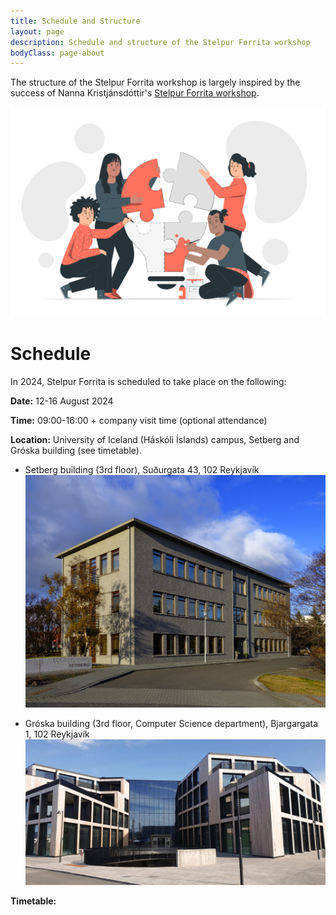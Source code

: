 ```yaml
---
title: Schedule and Structure
layout: page
description: Schedule and structure of the Stelpur Forrita workshop
bodyClass: page-about
---
```


The structure of the Stelpur Forrita workshop is largely inspired by the success of Nanna Kristjánsdóttir's [Stelpur Forrita workshop](https://www.stelpurdiffra.is/).

![Stelpur Forrita aims to assist women and genderqueer individuals in exploring interesting topics in computer science and software enginneering](/images/illustrations/creative_collab.svg)

# Schedule

In 2024, Stelpur Forrita is scheduled to take place on the following:

**Date:** 12-16 August 2024

**Time:** 09:00-16:00 + company visit time (optional attendance)

**Location:** University of Iceland (Háskóli Íslands) campus, Setberg and Gróska building (see timetable).

- Setberg building (3rd floor), Suðurgata 43, 102 Reykjavík
![Setberg building at the University of Iceland](/images/locations/setberg.jpg)


- Gróska building (3rd floor, Computer Science department), Bjargargata 1, 102 Reykjavík
![Gróska building at the University of Iceland](/images/locations/groska.png)

**Timetable:**

<script>
  document.addEventListener('DOMContentLoaded', function() {
    var calendarEl = document.getElementById('calendar');
    var calendar = new FullCalendar.Calendar(calendarEl, {
      initialView: 'timeGridWeek',
      weekends: false,
      allDaySlot: false,
      locale: 'is',
      initialDate: '2024-08-12',
      headerToolbar:{
        start: 'prev,next',
        center: 'title',
        end: 'timeGridWeek,timeGridDay',
      },
      titleFormat: {
        month: 'long',
        day: 'numeric',
      },
      dayHeaderFormat:{
        weekday: 'short',
        day: 'numeric',
        month: 'short',
      },
      slotMinTime:'09:00:00',
      slotMaxTime:'18:30:00',
      slotLabelFormat: {
        hour12: false,
        hour: '2-digit',
        minute: '2-digit',
        omitZeroMinute: false,
      },
      visibleRange: {
        start: '2024-08-12',
        end: '2024-08-16',
      },
      events: [
        {% for event in site.data.events %}
          {
            title: '{{ event.title }}',
            start: '{{ event.event_date }}',
            url: '{{ event.url }}'
          }
          {% unless forloop.last %},{% endunless %}
        {% endfor %}
      ],
    });
    calendar.render();
  });

</script>

<div id="calendar"></div>
